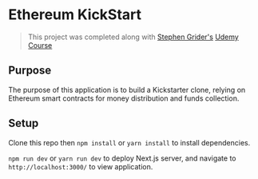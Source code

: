 # Ethereum KickStart

> This project was completed along with [Stephen Grider's](https://github.com/StephenGrider "Stephen's Github") [Udemy Course](https://www.udemy.com/ethereum-and-solidity-the-complete-developers-guide/)

## Purpose

The purpose of this application is to build a Kickstarter clone, relying on Ethereum smart contracts for money distribution and funds collection.

## Setup

Clone this repo then `npm install` or `yarn install` to install dependencies.

`npm run dev` or `yarn run dev` to deploy Next.js server, and navigate to `http://localhost:3000/` to view application.
